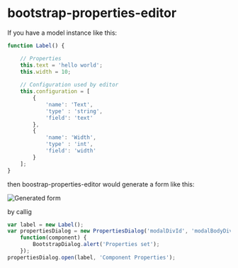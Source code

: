 # bootstrap-properties-editor

If you have a model instance like this:

```JavaScript
function Label() {

	// Properties
	this.text = 'hello world';
	this.width = 10;
	
	// Configuration used by editor
	this.configuration = [ 
		{ 
			'name': 'Text',
			'type' : 'string',
			'field': 'text'
		}, 
		{ 
			'name': 'Width', 
			'type' : 'int',
			'field': 'width'
		}
	];
}
```

then boostrap-properties-editor would generate a form like this:

![Generated form](https://github.com/akos-sereg/bootstrap-properties-editor/blob/master/screenshot.png?raw=true "Screenshot")

by callig

```JavaScript
var label = new Label();
var propertiesDialog = new PropertiesDialog('modalDivId', 'modalBodyDivId', 'modalTitleDivId', 
	function(component) { 
		BootstrapDialog.alert('Properties set'); 
	});
propertiesDialog.open(label, 'Component Properties');
```

